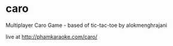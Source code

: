 # caro
Multiplayer Caro Game - based of tic-tac-toe by alokmenghrajani

live at http://phamkaraoke.com/caro/

